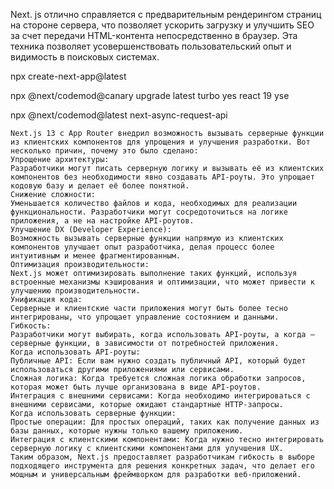 Next. js отлично справляется с предварительным рендерингом страниц на стороне сервера, 
что позволяет ускорить загрузку и улучшить SEO за счет передачи HTML-контента непосредственно в браузер. 
Эта техника позволяет усовершенствовать пользовательский опыт и видимость в поисковых системах.

npx create-next-app@latest

npx @next/codemod@canary upgrade latest
turbo yes
react 19 yse



npx @next/codemod@latest next-async-request-api

```
Next.js 13 с App Router внедрил возможность вызывать серверные функции из клиентских компонентов для упрощения и улучшения разработки. Вот несколько причин, почему это было сделано:
Упрощение архитектуры:
Разработчики могут писать серверную логику и вызывать её из клиентских компонентов без необходимости явно создавать API-роуты. Это упрощает кодовую базу и делает её более понятной.
Снижение сложности:
Уменьшается количество файлов и кода, необходимых для реализации функциональности. Разработчики могут сосредоточиться на логике приложения, а не на настройке API-роутов.
Улучшение DX (Developer Experience):
Возможность вызывать серверные функции напрямую из клиентских компонентов улучшает опыт разработчика, делая процесс более интуитивным и менее фрагментированным.
Оптимизация производительности:
Next.js может оптимизировать выполнение таких функций, используя встроенные механизмы кэширования и оптимизации, что может привести к улучшению производительности.
Унификация кода:
Серверные и клиентские части приложения могут быть более тесно интегрированы, что упрощает управление состоянием и данными.
Гибкость:
Разработчики могут выбирать, когда использовать API-роуты, а когда — серверные функции, в зависимости от потребностей приложения.
Когда использовать API-роуты:
Публичные API: Если вам нужно создать публичный API, который будет использоваться другими приложениями или сервисами.
Сложная логика: Когда требуется сложная логика обработки запросов, которая может быть лучше организована в виде API-роутов.
Интеграция с внешними сервисами: Когда необходимо интегрироваться с внешними сервисами, которые ожидают стандартные HTTP-запросы.
Когда использовать серверные функции:
Простые операции: Для простых операций, таких как получение данных из базы данных, которые нужны только вашему приложению.
Интеграция с клиентскими компонентами: Когда нужно тесно интегрировать серверную логику с клиентскими компонентами для улучшения UX.
Таким образом, Next.js предоставляет разработчикам гибкость в выборе подходящего инструмента для решения конкретных задач, что делает его мощным и универсальным фреймворком для разработки веб-приложений.
```